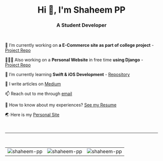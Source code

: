 <!--https://camo.githubusercontent.com/e8e7b06ecf583bc040eb60e44eb5b8e0ecc5421320a92929ce21522dbc34c891/68747470733a2f2f6d656469612e67697068792e636f6d2f6d656469612f6876524a434c467a6361737252346961377a2f67697068792e676966-->

<h1 align="center">Hi 👋, I'm Shaheem PP</h1>
<h3 align="center">A Student Developer</h3>

<br>

🔭 I’m currently working on **a E-Commerce site as part of college project** - [Project Repo](https://github.com/shaheem-pp/Explore-Bikes)

👨🏻‍💻 Also working on a **Personal Website** in free time **using Django** - [Project Repo](https://github.com/shaheem-pp/DevFolio)

🌱 I’m currently learning **Swift & iOS Development** - [Repository](https://github.com/shaheem-pp/Swift-Practice)

📝 I write articles on [Medium](https://medium.com/@shaheem-pp)

📫 Reach out to me through [email](mailto:shanofficial2000@gmail.com)

📄 How to know about my experiences? [See my Resume](https://shaheem-pp.web.app/Assets/Others/resume.pdf)

🌏 Here is my [Personal Site](https://shaheem-pp.web.app)

<br>
<hr>
<br>

<table>
<tr>
<td>
<img src="https://github-readme-stats.vercel.app/api/top-langs/?username=shaheem-pp&layout=compact&langs_count=6&hide=javascript,java,C)](https://github.com/anuraghazra/github-readme-stats" alt="shaheem-pp" />
</td>
<td>
<img src="https://github-readme-stats.vercel.app/api?username=shaheem-pp&show_icons=true&locale=en"  alt="shaheem-pp" />
</td>
<td>
<img src="https://github-readme-streak-stats.herokuapp.com/?user=shaheem-pp" alt="shaheem-pp" />
</td>
</tr>
</table>